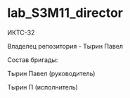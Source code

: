 # lab_S3M11_director
ИКТС-32

Владелец репозитория - Тырин Павел

Состав бригады:

Тырин Павел (руководитель)

Тырин П (исполнитель)
